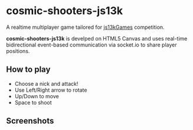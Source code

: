 # cosmic-shooters-js13k

A realtime multiplayer game tailored for [js13kGames](http://js13kgames.com/entries/2016) competition.

**cosmic-shooters-js13k** is develped on HTML5 Canvas and uses real-time bidirectional event-based communication via socket.io to share player positions.

## How to play

* Choose a nick and attack!
* Use Left/Right arrow to rotate
* Up/Down to move
* Space to shoot

## Screenshots
